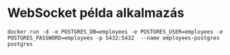 # WebSocket példa alkalmazás

```shell
docker run -d -e POSTGRES_DB=employees -e POSTGRES_USER=employees -e POSTGRES_PASSWORD=employees -p 5432:5432  --name employees-postgres postgres
```